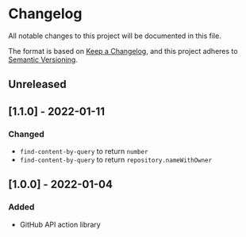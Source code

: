 # Changelog
All notable changes to this project will be documented in this file.

The format is based on [Keep a Changelog](https://keepachangelog.com/en/1.0.0/),
and this project adheres to [Semantic Versioning](https://semver.org/spec/v2.0.0.html).

## Unreleased

## [1.1.0] - 2022-01-11
### Changed
- `find-content-by-query` to return `number`
- `find-content-by-query` to return `repository.nameWithOwner`

## [1.0.0] - 2022-01-04
### Added
- GitHub API action library
